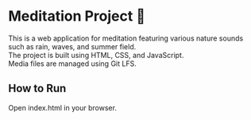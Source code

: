 # Meditation Project 🌿

This is a web application for meditation featuring various nature sounds such as rain, waves, and summer field.  
The project is built using HTML, CSS, and JavaScript.  
Media files are managed using Git LFS.

## How to Run
Open index.html in your browser.